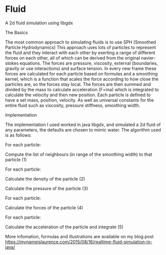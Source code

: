 # Fluid
A 2d fluid simulation using libgdx

The Basics

The most common approach to simulating fluids is to use SPH (Smoothed Particle Hydrodynamics) This approach uses lots of particles to represent the fluid and they interact with each other by exerting a range of different forces on each other, all of which can be derived from the original navier-stokes equations. The forces are pressure, viscosity, external (boundaries, gravity or use interactions) and surface tension.
In every new frame these forces are calculated for each particle based on formulas and a smoothing kernel, which is a function that scales the force according to how close the particles are, so the forces stay local. The forces are then summed and divided by the mass to calculate acceleration (F=ma) which is integrated to calculate the velocity and then new position.
Each particle is defined to have a set mass, position, velocity. As well as universal constants for the entire fluid such as viscosity, pressure stiffness, smoothing width.

 

Implementation

The implementation I used worked in java libgdx, and simulated a 2d fluid of any parameters, the defaults are chosen to mimic water.
The algorithm used is as follows:

For each particle:

  Compute the list of neighbours (in range of the smoothing width) to that particle (1)

For each particle:

  Calculate the density of the particle (2)
  
  Calculate the pressure of the particle (3)

For each particle:

  Calculate the forces of the particle (4)

For each particle:

  Calculate the acceleration of the particle and integrate (5)

 More infomation, formulas and illustrations are available on my blog post https://mynameislaurence.com/2015/08/16/realtime-fluid-simulation-in-java/